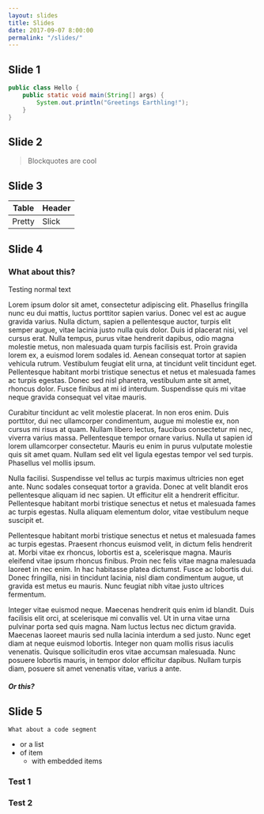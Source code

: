 ```yaml
---
layout: slides
title: Slides
date: 2017-09-07 8:00:00
permalink: "/slides/"
---
```


<section markdown="1">

# Slide 1
```java
public class Hello {
    public static void main(String[] args) {
        System.out.println("Greetings Earthling!");
    }
}
```

</section>


<section markdown="1">

# Slide 2

> Blockquotes are cool

</section>


<section markdown="1">

# Slide 3

|Table|Header|
|-----|------|
|Pretty|Slick|

</section>


<section markdown="1">

# Slide 4

### What about this?

Testing normal text

Lorem ipsum dolor sit amet, consectetur adipiscing elit. Phasellus fringilla nunc eu dui mattis, luctus porttitor sapien varius. Donec vel est ac augue gravida varius. Nulla dictum, sapien a pellentesque auctor, turpis elit semper augue, vitae lacinia justo nulla quis dolor. Duis id placerat nisi, vel cursus erat. Nulla tempus, purus vitae hendrerit dapibus, odio magna molestie metus, non malesuada quam turpis facilisis est. Proin gravida lorem ex, a euismod lorem sodales id. Aenean consequat tortor at sapien vehicula rutrum. Vestibulum feugiat elit urna, at tincidunt velit tincidunt eget. Pellentesque habitant morbi tristique senectus et netus et malesuada fames ac turpis egestas. Donec sed nisl pharetra, vestibulum ante sit amet, rhoncus dolor. Fusce finibus at mi id interdum. Suspendisse quis mi vitae neque gravida consequat vel vitae mauris.

Curabitur tincidunt ac velit molestie placerat. In non eros enim. Duis porttitor, dui nec ullamcorper condimentum, augue mi molestie ex, non cursus mi risus at quam. Nullam libero lectus, faucibus consectetur mi nec, viverra varius massa. Pellentesque tempor ornare varius. Nulla ut sapien id lorem ullamcorper consectetur. Mauris eu enim in purus vulputate molestie quis sit amet quam. Nullam sed elit vel ligula egestas tempor vel sed turpis. Phasellus vel mollis ipsum.

Nulla facilisi. Suspendisse vel tellus ac turpis maximus ultricies non eget ante. Nunc sodales consequat tortor a gravida. Donec at velit blandit eros pellentesque aliquam id nec sapien. Ut efficitur elit a hendrerit efficitur. Pellentesque habitant morbi tristique senectus et netus et malesuada fames ac turpis egestas. Nulla aliquam elementum dolor, vitae vestibulum neque suscipit et.

Pellentesque habitant morbi tristique senectus et netus et malesuada fames ac turpis egestas. Praesent rhoncus euismod velit, in dictum felis hendrerit at. Morbi vitae ex rhoncus, lobortis est a, scelerisque magna. Mauris eleifend vitae ipsum rhoncus finibus. Proin nec felis vitae magna malesuada laoreet in nec enim. In hac habitasse platea dictumst. Fusce ac lobortis dui. Donec fringilla, nisi in tincidunt lacinia, nisl diam condimentum augue, ut gravida est metus eu mauris. Nunc feugiat nibh vitae justo ultrices fermentum.

Integer vitae euismod neque. Maecenas hendrerit quis enim id blandit. Duis facilisis elit orci, at scelerisque mi convallis vel. Ut in urna vitae urna pulvinar porta sed quis magna. Nam luctus lectus nec dictum gravida. Maecenas laoreet mauris sed nulla lacinia interdum a sed justo. Nunc eget diam at neque euismod lobortis. Integer non quam mollis risus iaculis venenatis. Quisque sollicitudin eros vitae accumsan malesuada. Nunc posuere lobortis mauris, in tempor dolor efficitur dapibus. Nullam turpis diam, posuere sit amet venenatis vitae, varius a ante.

##### Or this?

</section>


<section markdown="1">

# Slide 5

`What about a code segment`

- or a list
- of item
  - with embedded items

</section>


<section markdown="1">

<section markdown="1">

# Test 1

</section>
<section markdown="1">

# Test 2

</section>

</section>